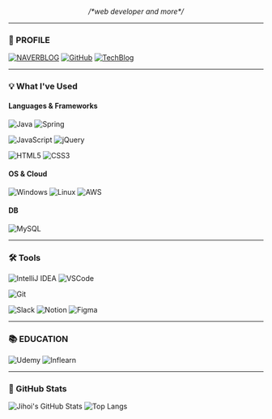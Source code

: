 <!--
**jihoi0615/jihoi0615** is a ✨ _special_ ✨ repository because its `README.md` (this file) appears on your GitHub profile.

Here are some ideas to get you started:

- 🔭 I’m currently working on ...
- 🌱 I’m currently learning ...
- 👯 I’m looking to collaborate on ...
- 🤔 I’m looking for help with ...
- 💬 Ask me about ...
- 📫 How to reach me: ...
- 😄 Pronouns: ...
- ⚡ Fun fact: ...
-->
<h1 align="center"></h1>
<p align="center"><i>/*web developer and more*/</i></p>

---

### 📍 PROFILE

[![NAVERBLOG](https://img.shields.io/badge/-NaverBlog-03C75A?style=flat-square&logo=naver&logoColor=white)](https://blog.naver.com/supofmountain)
[![GitHub](https://img.shields.io/badge/-GITHUB-black?style=flat-square&logo=github)](https://github.com/yourusername)
[![TechBlog](https://img.shields.io/badge/-TECHBLOG-lightgrey?style=flat-square)](https://your-blog.com)

---

### 💡 What I've Used

#### Languages & Frameworks
![Java](https://img.shields.io/badge/Java-orange?style=flat-square&logo=openjdk)
![Spring](https://img.shields.io/badge/Spring-6DB33F?style=flat-square&logo=spring)

![JavaScript](https://img.shields.io/badge/JavaScript-F7DF1E?style=flat-square&logo=javascript&logoColor=black)
![jQuery](https://img.shields.io/badge/jQuery-0769AD?style=flat-square&logo=jquery)

![HTML5](https://img.shields.io/badge/HTML5-E34F26?style=flat-square&logo=html5)
![CSS3](https://img.shields.io/badge/CSS3-1572B6?style=flat-square&logo=css3)

#### OS & Cloud
![Windows](https://img.shields.io/badge/Windows-0078D6?style=flat-square&logo=windows)
![Linux](https://img.shields.io/badge/Linux-FCC624?style=flat-square&logo=linux)
![AWS](https://img.shields.io/badge/Amazon%20AWS-232F3E?style=flat-square&logo=amazon-aws)

#### DB
![MySQL](https://img.shields.io/badge/MySQL-4479A1?style=flat-square&logo=mysql)

---

### 🛠 Tools

![IntelliJ IDEA](https://img.shields.io/badge/IntelliJ%20IDEA-000000?style=flat-square&logo=intellij-idea)
![VSCode](https://img.shields.io/badge/VS%20Code-007ACC?style=flat-square&logo=visual-studio-code)

![Git](https://img.shields.io/badge/Git-F05032?style=flat-square&logo=git)

![Slack](https://img.shields.io/badge/Slack-4A154B?style=flat-square&logo=slack)
![Notion](https://img.shields.io/badge/Notion-000000?style=flat-square&logo=notion)
![Figma](https://img.shields.io/badge/Figma-F24E1E?style=flat-square&logo=figma)

---

### 📚 EDUCATION

![Udemy](https://img.shields.io/badge/Udemy-EC5252?style=flat-square&logo=udemy)
![Inflearn](https://img.shields.io/badge/Inflearn-00C471?style=flat-square)

---

### 🌲 GitHub Stats

![Jihoi's GitHub Stats](https://github-readme-stats.vercel.app/api?username=yourusername&show_icons=true&theme=radical)
![Top Langs](https://github-readme-stats.vercel.app/api/top-langs/?username=yourusername&layout=compact&theme=radical)

